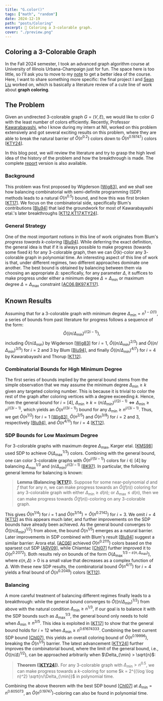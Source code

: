 ```yaml
---
title: "G.color()"
tags: ["math", "random"]
date: 2024-12-19
path: "posts/Coloring"
excerpt: 🎨 Coloring a 3-colorable graph.
cover: "./preview.png"
---
```


## Coloring a 3-Colorable Graph

In the Fall 2024 semester, I took an advanced graph algorithm course at University of Illinois Urbana-Champaign just for fun. The space here is too little, so I'll ask you to move to my [note](../Notes/#fall-2024) to get a better idea of the course. Here, I want to share something more specific: the final project I and [Sean Liu](https://zhxnliu.me/about/) worked on, which is basically a literature review of a cute line of work about **graph coloring**.

## The Problem

Given an undirected $3$-colorable graph $G = (V, E)$, we would like to color $G$ with the least number of colors efficiently. Recently, Professor [Kawarabayashi](https://kklab.nii.ac.jp/en/), who I know during my intern at NII, worked on this problem extensively and got several exciting results on this problem, where they are able to break the natural barrier of $\widetilde{O} (n^{0.2})$ colors down to $\widetilde{O} (n^{0.19747})$ colors \[[KTY24](https://arxiv.org/abs/2406.00357)\].

In this blog post, we will review the literature and try to grasp the high level idea of the history of the problem and how the breakthrough is made. The complete [report](./Coloring.pdf) version is also available.

### Background

This problem was first proposed by Wigderson \[[Wig83](https://dl.acm.org/doi/10.1145/2157.2158)\], and we shall see how balancing combinatorial with semi-definite programming (SDP) methods leads to a natural $O(n^{0.5})$ bound, and how this was first broken \[[KT17](https://dl.acm.org/doi/10.1145/3001582)\]. We focus on the combinatorial side, specifically Blum's contributions \[[Blu94](https://dl.acm.org/doi/10.1145/176584.176586)\] that laid the groundwork for most of Kawarabayashi etal.'s later breakthroughs \[[KT12](https://arxiv.org/abs/1205.1254),[KT17](https://dl.acm.org/doi/10.1145/3001582),[KTY24](https://arxiv.org/abs/2406.00357)\].

### General Strategy

One of the most important notions in this line of work originates from Blum's *progress towards $k$-coloring* \[[Blu94](https://dl.acm.org/doi/10.1145/176584.176586)\]. While deferring the exact definition, the general idea is that if it is always possible to make progress (towards some fixed $k$) for any $3$-colorable graph, then we can $\widetilde{O}(k)$-color any $3$-colorable graph in polynomial time. An interesting aspect of this line of work is that, under different regimes, two different approaches dominate one another. The best bound is obtained by balancing between them via choosing an appropriate $\Delta$: specifically, for any parameter $\Delta$, it suffices to make progress under either a minimum degree $\Delta = \Delta_{\min}$ or maximum degree $\Delta = \Delta_{\max}$ constraint \[[AC06](https://dl.acm.org/doi/10.1145/1132516.1132548),[BK97](https://dl.acm.org/doi/10.1016/S0020-0190(96)00190-1),[KT17](https://dl.acm.org/doi/10.1145/3001582)\].

## Known Results

Assuming that for a $3$-colorable graph with minimum degree $\Delta_{\min} = n^{1 - \Omega(1)}$, a series of bounds from past literature for progress follows a sequence of the form:
$$
\widetilde{O}\left(\left(n/\Delta_{\min}\right)^{i/(2i-1)}\right),
$$
including $\widetilde{O}(n/\Delta_{\min})$ by Wigderson \[[Wig83](https://dl.acm.org/doi/10.1145/2157.2158)\] for $i=1$, $\widetilde{O}((n/\Delta_{\min})^{2/3})$ and $\widetilde{O}((n/\Delta_{\min})^{3/5})$ for $i = 2$ and $3$ by Blum \[[Blu94](https://dl.acm.org/doi/10.1145/176584.176586)\], and finally $\widetilde{O}((n/\Delta_{\min})^{4/7})$ for $i = 4$ by Kawarabayashi and Thorup \[[KT12](https://arxiv.org/abs/1205.1254)\].

### Combinatorial Bounds for High Minimum Degree

The first series of bounds implied by the general bound stems from the simple observation that we may assume the minimum degree $\Delta_{\min} \geq k$ given any targeted coloring number. This is because it is trivial to color the rest of the graph after coloring vertices with a degree exceeding $k$. Hence, from the general bound for $i = [4]$, $\Delta_{\min} \geq k = (n/\Delta_{\min})^{i / (2i-1)} \iff \Delta_{\min} \geq n^{i / (3i-1)}$, which yields an $\widetilde{O}(n^{i/(3i-1)})$ bound for any $\Delta_{\min} \geq n^{i/(3i-1)}$. Thus, we get $\widetilde{O}(n^{1/2})$ for $i=1$ \[[Wig83](https://dl.acm.org/doi/10.1145/2157.2158)\], $\widetilde{O}(n^{2/5})$ and $\widetilde{O}(n^{3/8})$ for $i=2$ and $3$, respectively \[[Blu94](https://dl.acm.org/doi/10.1145/176584.176586)\], and $\widetilde{O}(n^{4/11})$ for $i=4$ \[[KT12](https://arxiv.org/abs/1205.1254)\].

### SDP Bounds for Low Maximum Degree

For $3$-colorable graphs with maximum degree $\Delta_{\max}$, Karger etal. \[[KMS98](https://arxiv.org/abs/cs/9812008)\] used SDP to achieve $O(\Delta_{\max}^{1/3})$ colors. Combining with the general bound, one can color $3$-colorable graphs with $\widetilde{O}(n^{i/(5i-1)})$ colors for $i \in [4]$ by balancing $\Delta_{\max}^{1/3}$ and $(n/\Delta_{\min})^{i/(2i-1)}$ \[[BK97](https://dl.acm.org/doi/10.1016/S0020-0190(96)00190-1)\]. In particular, the following general lemma for balancing is known:

>**Lemma (Balancing \[[KT17](https://dl.acm.org/doi/10.1145/3001582)\]).** Suppose for some near-polynomial $d$ and $f$ that for any $n$, we can make progress towards an $\widetilde{O}(f(n))$ coloring for any $3$-colorable graph with either $\Delta_{\min} \geq d(n)$; or $\Delta_{\max} \leq d(n)$, then we can make progress towards $\widetilde{O}(f(n))$-coloring on any $3$-colorable graph.

This gives $\widetilde{O}(n^{1/4})$ for $i=1$ and $\widetilde{O}(n^{3/14}) = \widetilde{O}(n^{0.2142})$ for $i = 3$. We omit $i=4$ \[[KT12](https://arxiv.org/abs/1205.1254)\] as this appears much later, and further improvements on the SDP bounds have already been achieved. As the general bound converges to $\widetilde{O}((n/\Delta_{\min})^{1/2})$ from above, the bound $\widetilde{O}(n^{1/5})$ emerges as a natural barrier. Later improvements in SDP combined with Blum's result \[[Blu94](https://dl.acm.org/doi/10.1145/176584.176586)\] suggest a similar barrier: Arora etal. \[[AC06](https://dl.acm.org/doi/10.1145/1132516.1132548)\] achieved $O(n^{0.2111})$ colors based on the sparsest cut SDP \[[ARV09](https://dl.acm.org/doi/10.1145/1502793.1502794)\], while Chlamtac \[[Chl07](https://ieeexplore.ieee.org/document/4389537)\] further improved it to $O(n^{0.2072})$. Both results rely on bounds of the form $O(\Delta_{\max}^{1/3 - \varepsilon(n, \Delta_{\max})})$, where $\varepsilon(n, \Delta) > 0$ is a small value that decreases as a complex function of $\Delta$. With these new SDP results, the combinatorial bound $\widetilde{O}(n^{4/11})$ for $i=4$ yields a final bound of $\widetilde{O}(n^{0.2049})$ colors \[[KT12](https://arxiv.org/abs/1205.1254)\].

### Balancing

A more careful treatment of balancing different regimes finally leads to a breakthrough: while the general bound converges to $\widetilde{O}((n/\Delta_{\min})^{1/2})$ from above with the natural condition $\Delta_{\min} \geq n^{1/3}$, if our goal is to balance it with the SDP bounds such as $\Delta_{\max}^{1/3}$, the general bound only needs to hold when $\Delta_{\min} \geq n^{3/5}$. This idea is exploited in \[[KT17](https://dl.acm.org/doi/10.1145/3001582)\] to show that the general bound holds for $i=12$ when $\Delta_{\min} \geq n^{0.61674333}$. Combining the best current SDP bound \[[Chl07](https://ieeexplore.ieee.org/document/4389537)\], this yields an overall coloring bound of $\widetilde{O}(n^{0.19996})$, breaking the $\widetilde{O}(n^{1/5})$ barrier. The latest advancement \[[KTY24](https://arxiv.org/abs/2406.00357)\] further improves the combinatorial bound, where the limit of the general bound, i.e., $\widetilde{O}((n/\Delta)^{1/2})$, can be approached arbitrarily when $\Delta_{\min} > \sqrt{n}$:

>**Theorem (\[[KTY24](https://arxiv.org/abs/2406.00357)\]).** For any $3$-colorable graph with $\Delta_{\min} > n^{0.5}$, we can make progress towards a $k$-coloring for some $k = 2^{(\log \log n)^2} \sqrt{n/\Delta_{\min}}$ in polynomial time.

Combining the above theorem with the best SDP bound \[[Chl07](https://ieeexplore.ieee.org/document/4389537)\] at $\Delta_{\min} = n^{0.605073}$, an $\widetilde{O}(n^{0.19747})$-coloring can also be found in polynomial time.
